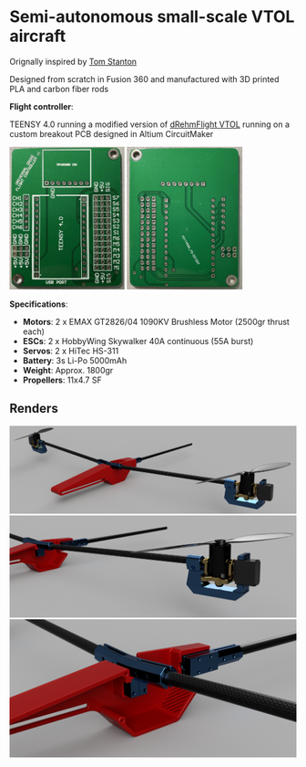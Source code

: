 
# Semi-autonomous small-scale VTOL aircraft


Orignally inspired by [Tom Stanton](https://www.youtube.com/tomstantonengineering)

Designed from scratch in Fusion 360 and manufactured with 3D printed PLA and carbon fiber rods

**Flight controller**:

TEENSY 4.0 running a modified version of [dRehmFlight VTOL](https://github.com/nickrehm/dRehmFlight) running on a custom breakout PCB designed in Altium CircuitMaker


<img src="/PCB_BACK.jpg" height="250" /> <img src="/PCB_FRONT.jpg" height="250" /> 


**Specifications**:

- **Motors**: 2 x EMAX GT2826/04 1090KV Brushless Motor (2500gr thrust each)
- **ESCs**: 2 x HobbyWing Skywalker 40A continuous (55A burst)
- **Servos**: 2 x HiTec HS-311
- **Battery**: 3s Li-Po 5000mAh
- **Weight**: Approx. 1800gr
- **Propellers**: 11x4.7 SF
## Renders

![](/1.PNG)
![](/2.PNG)
![](/3.PNG)

